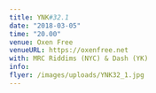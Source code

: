 ```yaml
---
title: YNK#32.1
date: "2018-03-05"
time: "20.00"
venue: Oxen Free
venueURL: https://oxenfree.net
with: MRC Riddims (NYC) & Dash (YK)
info:
flyer: /images/uploads/YNK32_1.jpg
---
```


#
